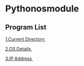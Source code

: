 # Pythonosmodule

Program List
------------ 
<p><a href="https://github.com/rajkumarrt/pythonosmodule/blob/main/currentdir.py"> 1.Current Directory </a>&nbsp;</p>
<p><a href="https://github.com/rajkumarrt/pythonosmodule/blob/main/osdetails.py"> 2.OS Details </a>&nbsp;</p>
<p><a href="https://github.com/rajkumarrt/pythonosmodule/blob/main/ipaddress.py"> 3.IP Address </a>&nbsp;</p>
